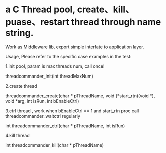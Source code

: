 # a C Thread pool, create、kill、puase、restart thread through name string.

Work as Middleware lib, export simple interfate to application layer.


Usage, Please refer to the specific case examples in the test:

1.init pool, param is max threads num, call once!

  threadcommander_init(int threadMaxNum)
  
2.create thread

  threadcommander_create(char * pThreadName, void (*start_rtn)(void *), void *arg, int isRun, int bEnableCtrl)
  
3.ctrl thread , work when bEnableCtrl == 1 and start_rtn proc call threadcommander_waitctrl regularly

  int threadcommander_ctrl(char * pThreadName, int isRun)
  
4.kill thread

  int threadcommander_kill(char * pThreadName)
  
  
